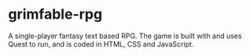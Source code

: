 # grimfable-rpg
A single-player fantasy text based RPG. The game is built with and uses Quest to run, and is coded in HTML, CSS and JavaScript.
